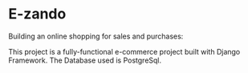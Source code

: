 # E-zando

Building an online shopping for sales and purchases:

This project is a fully-functional e-commerce project built with Django Framework.
The Database used is PostgreSql.

